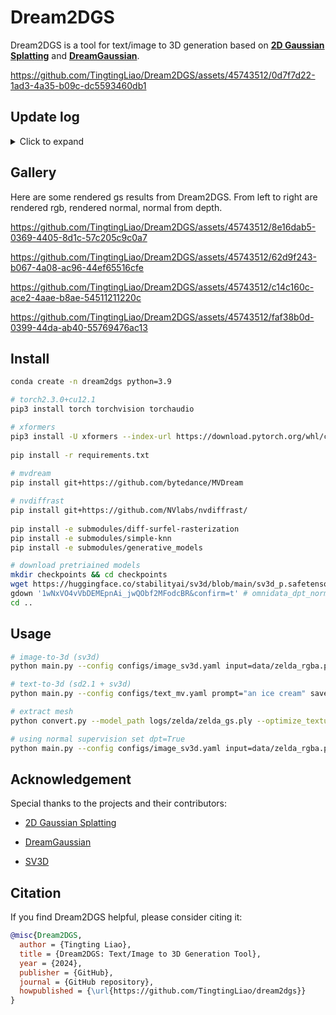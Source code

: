 # Dream2DGS
Dream2DGS is a tool for text/image to 3D generation based on [**2D Gaussian Splatting**](https://github.com/hbb1/2d-gaussian-splatting) and [**DreamGaussian**](https://dreamgaussian.github.io/).

https://github.com/TingtingLiao/Dream2DGS/assets/45743512/0d7f7d22-1ad3-4a35-b09c-dc5593460db1

## Update log 
<details> <summary>Click to expand</summary>

- **[2024/05/13]**: Fixed segmentation bug.
- **[2024/05/07]**: Released the initial code.

</details>

## Gallery
Here are some rendered gs results from Dream2DGS. From left to right are rendered rgb, rendered normal, normal from depth. 

https://github.com/TingtingLiao/Dream2DGS/assets/45743512/8e16dab5-0369-4405-8d1c-57c205c9c0a7

https://github.com/TingtingLiao/Dream2DGS/assets/45743512/62d9f243-b067-4a08-ac96-44ef65516cfe

https://github.com/TingtingLiao/Dream2DGS/assets/45743512/c14c160c-ace2-4aae-b8ae-54511211220c

https://github.com/TingtingLiao/Dream2DGS/assets/45743512/faf38b0d-0399-44da-ab40-55769476ac13


## Install

```bash
conda create -n dream2dgs python=3.9 

# torch2.3.0+cu12.1 
pip3 install torch torchvision torchaudio

# xformers  
pip3 install -U xformers --index-url https://download.pytorch.org/whl/cu121
 
pip install -r requirements.txt
  
# mvdream 
pip install git+https://github.com/bytedance/MVDream

# nvdiffrast
pip install git+https://github.com/NVlabs/nvdiffrast/
 
pip install -e submodules/diff-surfel-rasterization
pip install -e submodules/simple-knn
pip install -e submodules/generative_models

# download pretriained models  
mkdir checkpoints && cd checkpoints 
wget https://huggingface.co/stabilityai/sv3d/blob/main/sv3d_p.safetensors  # sv3d_p.safetensors
gdown '1wNxVO4vVbDEMEpnAi_jwQObf2MFodcBR&confirm=t' # omnidata_dpt_normal_v2.ckpt
cd ..
```

## Usage 
```bash   
# image-to-3d (sv3d)  
python main.py --config configs/image_sv3d.yaml input=data/zelda_rgba.png save_path=zelda

# text-to-3d (sd2.1 + sv3d)  
python main.py --config configs/text_mv.yaml prompt="an ice cream" save_path="an ice cream" 

# extract mesh  
python convert.py --model_path logs/zelda/zelda_gs.ply --optimize_texture

# using normal supervision set dpt=True 
python main.py --config configs/image_sv3d.yaml input=data/zelda_rgba.png save_path=zelda dpt=True 

```

## Acknowledgement 
Special thanks to the projects and their contributors:
* [2D Gaussian Splatting](https://github.com/hbb1/2d-gaussian-splatting)
  
* [DreamGaussian](https://github.com/dreamgaussian/dreamgaussian)
 
* [SV3D](https://sv3d.github.io/)

## Citation 
If you find Dream2DGS helpful, please consider citing it: 

```bibtex 
@misc{Dream2DGS,
  author = {Tingting Liao},
  title = {Dream2DGS: Text/Image to 3D Generation Tool},
  year = {2024},
  publisher = {GitHub},
  journal = {GitHub repository},
  howpublished = {\url{https://github.com/TingtingLiao/dream2dgs}}
}

```
